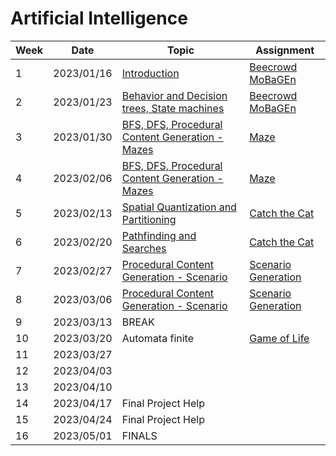 # Artificial Intelligence

| Week | Date       | Topic                                               | Assignment                                                                                                                   |
|------|------------|-----------------------------------------------------|------------------------------------------------------------------------------------------------------------------------------|
| 1    | 2023/01/16 | [Introduction]()                                    | [Beecrowd](assignments/flocking/README.md) [MoBaGEn](https://github.com/InfiniBrains/mobagen/tree/master/examples/flocking)  |
| 2    | 2023/01/23 | [Behavior and Decision trees, State machines]()     | [Beecrowd](assignments/flocking/README.md) [MoBaGEn](https://github.com/InfiniBrains/mobagen/tree/master/examples/flocking)  |
| 3    | 2023/01/30 | [BFS, DFS, Procedural Content Generation - Mazes]() | [Maze](https://github.com/InfiniBrains/mobagen/tree/master/examples/maze)                                                    |
| 4    | 2023/02/06 | [BFS, DFS, Procedural Content Generation - Mazes]() | [Maze](https://github.com/InfiniBrains/mobagen/tree/master/examples/maze)                                                    |
| 5    | 2023/02/13 | [Spatial Quantization and Partitioning]()           | [Catch the Cat](https://github.com/InfiniBrains/mobagen/tree/master/examples/catchthecat)                                    |
| 6    | 2023/02/20 | [Pathfinding and Searches]()                        | [Catch the Cat](https://github.com/InfiniBrains/mobagen/tree/master/examples/catchthecat)                                    |
| 7    | 2023/02/27 | [Procedural Content Generation - Scenario]()        | [Scenario Generation](https://github.com/InfiniBrains/mobagen/tree/master/examples/scenario)                                 |
| 8    | 2023/03/06 | [Procedural Content Generation - Scenario]()        | [Scenario Generation](https://github.com/InfiniBrains/mobagen/tree/master/examples/scenario)                                 |
| 9    | 2023/03/13 | BREAK                                               |                                                                                                                              |
| 10   | 2023/03/20 | Automata finite                                     | [Game of Life](https://github.com/InfiniBrains/mobagen/tree/master/examples/life)                                            |
| 11   | 2023/03/27 |                                                     |                                                                                                                              |
| 12   | 2023/04/03 |                                                     |                                                                                                                              |
| 13   | 2023/04/10 |                                                     |                                                                                                                              |
| 14   | 2023/04/17 | Final Project Help                                  |                                                                                                                              |
| 15   | 2023/04/24 | Final Project Help                                  |                                                                                                                              |
| 16   | 2023/05/01 | FINALS                                              |                                                                                                                              |

